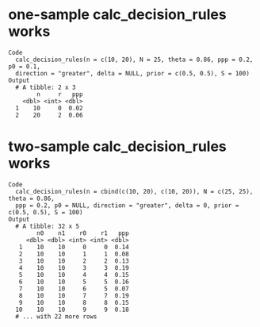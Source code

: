 # one-sample calc_decision_rules works

    Code
      calc_decision_rules(n = c(10, 20), N = 25, theta = 0.86, ppp = 0.2, p0 = 0.1,
      direction = "greater", delta = NULL, prior = c(0.5, 0.5), S = 100)
    Output
      # A tibble: 2 x 3
            n     r   ppp
        <dbl> <int> <dbl>
      1    10     0  0.02
      2    20     2  0.06

# two-sample calc_decision_rules works

    Code
      calc_decision_rules(n = cbind(c(10, 20), c(10, 20)), N = c(25, 25), theta = 0.86,
      ppp = 0.2, p0 = NULL, direction = "greater", delta = 0, prior = c(0.5, 0.5), S = 100)
    Output
      # A tibble: 32 x 5
            n0    n1    r0    r1   ppp
         <dbl> <dbl> <int> <int> <dbl>
       1    10    10     0     0  0.14
       2    10    10     1     1  0.08
       3    10    10     2     2  0.13
       4    10    10     3     3  0.19
       5    10    10     4     4  0.15
       6    10    10     5     5  0.16
       7    10    10     6     5  0.07
       8    10    10     7     7  0.19
       9    10    10     8     8  0.15
      10    10    10     9     9  0.18
      # ... with 22 more rows

